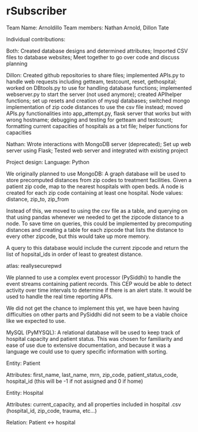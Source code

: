 # rSubscriber
Team Name: Arnoldillo
Team members: Nathan Arnold, Dillon Tate

Individual contributions: 

Both:
  Created database designs and determined attributes;
  Imported CSV files to database websites;
  Meet together to go over code and discuss planning
  
  
Dillon:
  Created github repositories to share files;
  implemented APIs.py to handle web requests including getteam, testcount, reset, gethospital;
  worked on DBtools.py to use for handling database functions;
  implemented webserver.py to start the server (not used anymore);
  created APIhelper functions;
  set up resets and creation of mysql databases;
  switched mongo implementation of zip code distances to use the csv file instead;
  moved APIs.py functionalities into app_attempt.py, flask server that works but with wrong hostname;
  debugging and testing for getteam and testcount;
  formatting current capacities of hospitals as a txt file;
  helper functions for capacities
  
  
Nathan:
  Wrote interactions with MongoDB server (deprecated); 
  Set up web server using Flask; 
  Tested web server and integrated with existing project


Project design:
  Language: Python
  
  We originally planned to use MongoDB: A graph database will be used to store precomputed distances from zip codes to treatment facilities.
  Given a patient zip code, map to the nearest hospitals with open beds. A node is created for each zip code containing at least one hospital.
  Node values: distance, zip_to, zip_from
  
  Instead of this, we moved to using the csv file as a table, and querying on that using pandas whenever we needed to get the zipcode distance to a node. To save time on queries, this could be implemented by precomputing distances and creating a table for each zipcode that lists the distance to every other zipcode, but this would take up more memory.
  
  A query to this database would include the current zipcode and return the list of hopsital_ids in order of least to greatest distance.
  
  atlas: reallysecurepwd
  
  We planned to use a complex event processor (PySiddhi) to handle the event streams containing patient records.
  This CEP would be able to detect activity over time intervals to determine if there is an alert state. It would be used to handle the real time reporting APIs.
  
  We did not get the chance to implement this yet, we have been having difficulties on other parts and PySiddhi did not seem to be a viable choice like we expected to use.
  
  MySQL (PyMYSQL): A relational database will be used to keep track of hospital capacity and patient status. This was chosen for familiarity and ease of use due to extensive documentation, and because it was a language we could use to query specific information with sorting.
  
  Entity: Patient
    
  Attributes: first_name, last_name, mrn, zip_code, patient_status_code, hospital_id (this will be -1 if not assigned and 0 if home)
  
  Entity: Hospital
    
  Attributes: current_capacity, and all properties included in hospital .csv (hospital_id, zip_code, trauma, etc...)
  
  Relation: Patient <-> hospital
